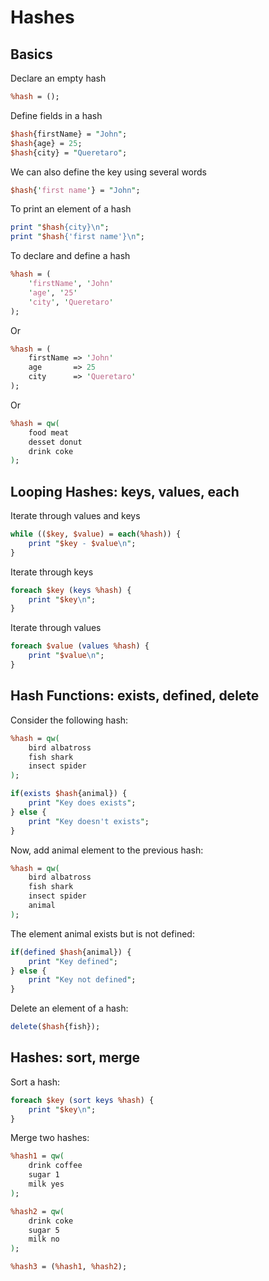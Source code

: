 # Hashes

## Basics
Declare an empty hash
```perl
%hash = ();
```

Define fields in a hash
```perl
$hash{firstName} = "John";
$hash{age} = 25;
$hash{city} = "Queretaro";
```

We can also define the key using several words
```perl
$hash{'first name'} = "John";
```

To print an element of a hash
```perl
print "$hash{city}\n";
print "$hash{'first name'}\n";
```

To declare and define a hash
```perl
%hash = (
    'firstName', 'John'
    'age', '25'
    'city', 'Queretaro'
);
```

Or
```perl
%hash = (
    firstName => 'John'
    age       => 25
    city      => 'Queretaro'
);
```

Or
```perl
%hash = qw(
    food meat
    desset donut
    drink coke
);
```

## Looping Hashes: keys, values, each
Iterate through values and keys
```perl
while (($key, $value) = each(%hash)) {
    print "$key - $value\n";
}
```

Iterate through keys
```perl
foreach $key (keys %hash) {
    print "$key\n"; 
}
```

Iterate through values
```perl
foreach $value (values %hash) {
    print "$value\n"; 
}
```

## Hash Functions: exists, defined, delete
Consider the following hash:
```perl
%hash = qw(
    bird albatross
    fish shark
    insect spider
);

if(exists $hash{animal}) {
    print "Key does exists";
} else {
    print "Key doesn't exists";
}
```

Now, add animal element to the previous hash:
```perl
%hash = qw(
    bird albatross
    fish shark
    insect spider
    animal
);
```

The element animal exists but is not defined:
```perl
if(defined $hash{animal}) {
    print "Key defined";
} else {
    print "Key not defined";
}
```

Delete an element of a hash:
```perl
delete($hash{fish});
```

## Hashes: sort, merge
Sort a hash:
```perl
foreach $key (sort keys %hash) {
    print "$key\n"; 
}
```

Merge two hashes:
```perl
%hash1 = qw(
    drink coffee
    sugar 1
    milk yes
);

%hash2 = qw(
    drink coke
    sugar 5
    milk no
);

%hash3 = (%hash1, %hash2);
```
